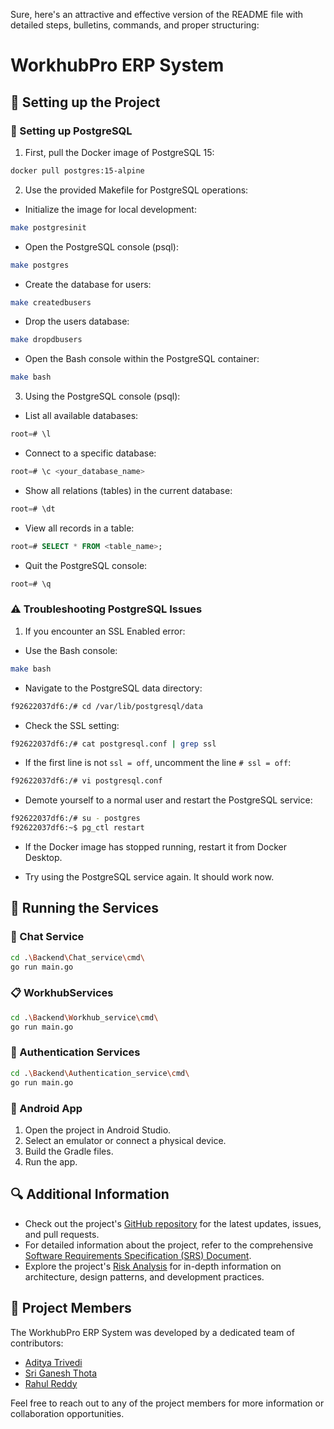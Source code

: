 Sure, here's an attractive and effective version of the README file with detailed steps, bulletins, commands, and proper structuring:

# WorkhubPro ERP System

## 📱 Setting up the Project

### 🐘 Setting up PostgreSQL

1. First, pull the Docker image of PostgreSQL 15:

```bash
docker pull postgres:15-alpine
```

2. Use the provided Makefile for PostgreSQL operations:

- Initialize the image for local development:

```bash
make postgresinit
```

- Open the PostgreSQL console (psql):

```bash
make postgres
```

- Create the database for users:

```bash
make createdbusers
```

- Drop the users database:

```bash
make dropdbusers
```

- Open the Bash console within the PostgreSQL container:

```bash
make bash
```

3. Using the PostgreSQL console (psql):

- List all available databases:

```sql
root=# \l
```

- Connect to a specific database:

```sql
root=# \c <your_database_name>
```

- Show all relations (tables) in the current database:

```sql
root=# \dt
```

- View all records in a table:

```sql
root=# SELECT * FROM <table_name>;
```

- Quit the PostgreSQL console:

```sql
root=# \q
```

### ⚠️ Troubleshooting PostgreSQL Issues

1. If you encounter an SSL Enabled error:

- Use the Bash console:

```bash
make bash
```

- Navigate to the PostgreSQL data directory:

```bash
f92622037df6:/# cd /var/lib/postgresql/data
```

- Check the SSL setting:

```bash
f92622037df6:/# cat postgresql.conf | grep ssl
```

- If the first line is not `ssl = off`, uncomment the line `# ssl = off`:

```bash
f92622037df6:/# vi postgresql.conf
```

- Demote yourself to a normal user and restart the PostgreSQL service:

```bash
f92622037df6:/# su - postgres
f92622037df6:~$ pg_ctl restart
```

- If the Docker image has stopped running, restart it from Docker Desktop.

- Try using the PostgreSQL service again. It should work now.

## 🚀 Running the Services

### 💬 Chat Service

```bash
cd .\Backend\Chat_service\cmd\
go run main.go
```

### 📋 WorkhubServices

```bash
cd .\Backend\Workhub_service\cmd\
go run main.go
```

### 🔐 Authentication Services

```bash
cd .\Backend\Authentication_service\cmd\
go run main.go
```

### 📲 Android App

1. Open the project in Android Studio.
2. Select an emulator or connect a physical device.
3. Build the Gradle files.
4. Run the app.

## 🔍 Additional Information

- Check out the project's [GitHub repository](https://github.com/sriganeshres/WorkHub-Pro) for the latest updates, issues, and pull requests.
- For detailed information about the project, refer to the comprehensive [Software Requirements Specification (SRS) Document](https://github.com/sriganeshres/WorkHub-Pro/blob/production/Software%20Requirements%20Specification.pdf).
- Explore the project's [Risk Analysis](https://github.com/sriganeshres/WorkHub-Pro/blob/production/Risk%20Analysis%20and%20Mitigation%20Plan%20.pdf) for in-depth information on architecture, design patterns, and development practices.

## 👥 Project Members

The WorkhubPro ERP System was developed by a dedicated team of contributors:

- [Aditya Trivedi](https://github.com/adit4443ya)
- [Sri Ganesh Thota](https://github.com/sriganeshres)
- [Rahul Reddy](https://github.com/rahulrangers)

Feel free to reach out to any of the project members for more information or collaboration opportunities.
